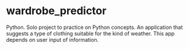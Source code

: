 # wardrobe_predictor
Python. Solo project to practice on Python concepts. An application that suggests a type of clothing suitable for the kind of weather. This app depends on user input of information. 

